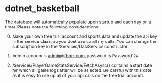 # dotnet_basketball
The database will automatically populate upon startup and each day on a timer. Please note the following considerations:

0) Make your own free trial account and sports data and update the api key in the service class, so you dont use up all my calls. You can change the subscription key in the /Services/DataService constructor. 

1) Admin account is admin@fbbm.com, password is Password12#

2) /Services/PlayerGameStatsService/FetchAsync() contains a start date for which all game logs after will be selected. Be careful with this date as it is easy to use up all of your api calls on the free trial account. 
